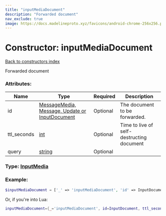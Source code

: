 ```yaml
---
title: "inputMediaDocument"
description: "Forwarded document"
nav_exclude: true
image: https://docs.madelineproto.xyz/favicons/android-chrome-256x256.png
---
```

# Constructor: inputMediaDocument  
[Back to constructors index](index.md)



Forwarded document

### Attributes:

| Name     |    Type       | Required | Description |
|----------|---------------|----------|-------------|
|id|[MessageMedia, Message, Update or InputDocument](../types/InputDocument.md) | Optional|The document to be forwarded.|
|ttl\_seconds|[int](../types/int.md) | Optional|Time to live of self-destructing document|
|query|[string](../types/string.md) | Optional|



### Type: [InputMedia](../types/InputMedia.md)


### Example:

```php
$inputMediaDocument = ['_' => 'inputMediaDocument', 'id' => InputDocument, 'ttl_seconds' => int, 'query' => 'string'];
```  


Or, if you're into Lua:

```lua
inputMediaDocument={_='inputMediaDocument', id=InputDocument, ttl_seconds=int, query='string'}

```


